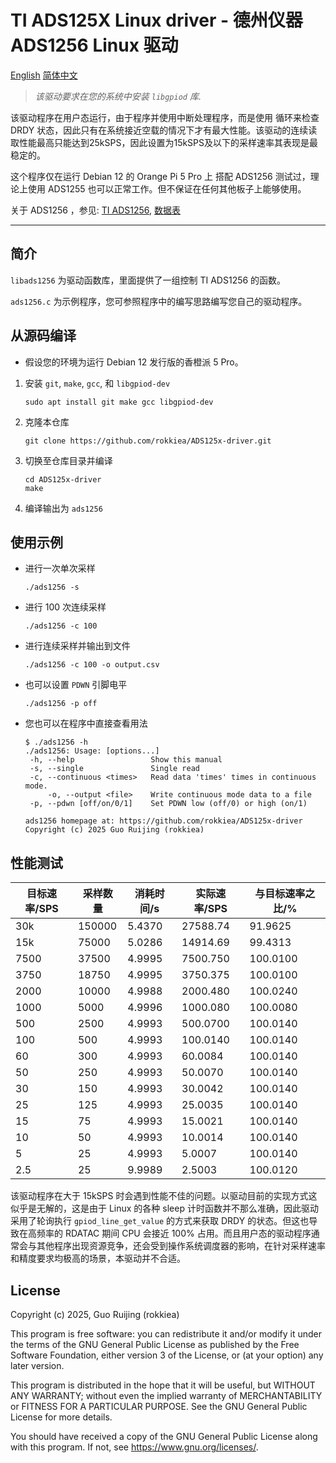 # TI ADS125X Linux driver - 德州仪器 ADS1256 Linux 驱动

[English](./README.md) [简体中文](./README-zh.md)

> *该驱动要求在您的系统中安装 `libgpiod` 库.*

该驱动程序在用户态运行，由于程序并使用中断处理程序，而是使用 循环来检查 DRDY 状态，因此只有在系统接近空载的情况下才有最大性能。该驱动的连续读取性能最高只能达到25kSPS，因此设置为15kSPS及以下的采样速率其表现是最稳定的。

这个程序仅在运行 Debian 12 的 Orange Pi 5 Pro 上 搭配 ADS1256 测试过，理论上使用 ADS1255 也可以正常工作。但不保证在任何其他板子上能够使用。

关于 ADS1256 ，参见: [TI ADS1256](https://www.ti.com/product/ADS1256), [数据表](https://www.ti.com/lit/gpn/ads1256)

---

## 简介

`libads1256` 为驱动函数库，里面提供了一组控制 TI ADS1256 的函数。

`ads1256.c` 为示例程序，您可参照程序中的编写思路编写您自己的驱动程序。

## 从源码编译

* 假设您的环境为运行 Debian 12 发行版的香橙派 5 Pro。

1. 安装 `git`, `make`, `gcc`, 和 `libgpiod-dev`

    `sudo apt install git make gcc libgpiod-dev`

2. 克隆本仓库

    `git clone https://github.com/rokkiea/ADS125x-driver.git`

3. 切换至仓库目录并编译

    ```shell
    cd ADS125x-driver
    make
    ```

4. 编译输出为 `ads1256`

## 使用示例

- 进行一次单次采样

    `./ads1256 -s`

- 进行 100 次连续采样

    `./ads1256 -c 100`

- 进行连续采样并输出到文件

    `./ads1256 -c 100 -o output.csv`

- 也可以设置 `PDWN` 引脚电平

    `./ads1256 -p off`

- 您也可以在程序中直接查看用法

    ```TEXT
    $ ./ads1256 -h
    ./ads1256: Usage: [options...]
     -h, --help                 Show this manual
     -s, --single               Single read
     -c, --continuous <times>   Read data 'times' times in continuous mode.
         -o, --output <file>    Write continuous mode data to a file
     -p, --pdwn [off/on/0/1]    Set PDWN low (off/0) or high (on/1)

    ads1256 homepage at: https://github.com/rokkiea/ADS125x-driver
    Copyright (c) 2025 Guo Ruijing (rokkiea)
    ```

## 性能测试

| 目标速率/SPS | 采样数量 | 消耗时间/s | 实际速率/SPS | 与目标速率之比/% |
| -------- | ------ | ------ | -------- | --------- |
| 30k      | 150000 | 5.4370 | 27588.74 | 91.9625   |
| 15k      | 75000  | 5.0286 | 14914.69 | 99.4313   |
| 7500     | 37500  | 4.9995 | 7500.750 | 100.0100  |
| 3750     | 18750  | 4.9995 | 3750.375 | 100.0100  |
| 2000     | 10000  | 4.9988 | 2000.480 | 100.0240  |
| 1000     | 5000   | 4.9996 | 1000.080 | 100.0080  |
| 500      | 2500   | 4.9993 | 500.0700 | 100.0140  |
| 100      | 500    | 4.9993 | 100.0140 | 100.0140  |
| 60       | 300    | 4.9993 | 60.0084  | 100.0140  |
| 50       | 250    | 4.9993 | 50.0070  | 100.0140  |
| 30       | 150    | 4.9993 | 30.0042  | 100.0140  |
| 25       | 125    | 4.9993 | 25.0035  | 100.0140  |
| 15       | 75     | 4.9993 | 15.0021  | 100.0140  |
| 10       | 50     | 4.9993 | 10.0014  | 100.0140  |
| 5        | 25     | 4.9993 | 5.0007   | 100.0140  |
| 2.5      | 25     | 9.9989 | 2.5003   | 100.0120  |

该驱动程序在大于 15kSPS 时会遇到性能不佳的问题。以驱动目前的实现方式这似乎是无解的，这是由于 Linux 的各种 sleep 计时函数并不那么准确，因此驱动采用了轮询执行 `gpiod_line_get_value` 的方式来获取 DRDY 的状态。但这也导致在高频率的 RDATAC 期间 CPU 会接近 100% 占用。而且用户态的驱动程序通常会与其他程序出现资源竞争，还会受到操作系统调度器的影响，在针对采样速率和精度要求均极高的场景，本驱动并不合适。

## License

Copyright (c) 2025, Guo Ruijing (rokkiea)

This program is free software: you can redistribute it and/or modify
it under the terms of the GNU General Public License as published by
the Free Software Foundation, either version 3 of the License, or
(at your option) any later version.

This program is distributed in the hope that it will be useful,
but WITHOUT ANY WARRANTY; without even the implied warranty of
MERCHANTABILITY or FITNESS FOR A PARTICULAR PURPOSE.  See the
GNU General Public License for more details.

You should have received a copy of the GNU General Public License
along with this program.  If not, see <https://www.gnu.org/licenses/>.